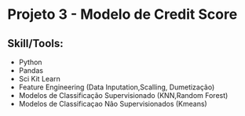 # Projeto 3 - Modelo de Credit Score

## **Skill/Tools**:


- Python
- Pandas
- Sci Kit Learn
- Feature Engineering (Data Inputation,Scalling, Dumetização)
- Modelos de Classificação Supervisionado (KNN,Random Forest)
- Modelos de Classificaçao Não Supervisionados (Kmeans)
